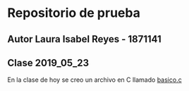 # Repositorio de prueba
## Autor Laura Isabel Reyes - 1871141

## Clase 2019_05_23

En la clase de hoy se creo un archivo en C llamado [basico.c](basico.c)
